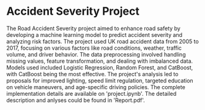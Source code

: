 # Accident Severity Project
The Road Accident Severity project aimed to enhance road safety by developing a machine learning model to predict accident severity and analyzing risk factors. The project used UK road accident data from 2005 to 2017, focusing on various factors like road conditions, weather, traffic volume, and driver behavior. The data preprocessing involved handling missing values, feature transformation, and dealing with imbalanced data. Models used included Logistic Regression, Random Forest, and CatBoost, with CatBoost being the most effective. The project's analysis led to proposals for improved lighting, speed limit regulation, targeted education on vehicle maneuvers, and age-specific driving policies. The complete implementation details are available on 'project.ipynb'. The detailed description and anlyses could be found in 'Report.pdf'.
